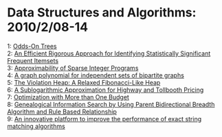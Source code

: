 # Data Structures and Algorithms: 2010/2/08-14  
1: [Odds-On Trees](https://doi.org/10.48550/arXiv.1002.1092)  
2: [An Efficient Rigorous Approach for Identifying Statistically Significant  Frequent Itemsets](https://doi.org/10.48550/arXiv.1002.1104)  
3: [Approximability of Sparse Integer Programs](https://doi.org/10.48550/arXiv.0904.0859)  
4: [A graph polynomial for independent sets of bipartite graphs](https://doi.org/10.48550/arXiv.0911.4732)  
5: [The Violation Heap: A Relaxed Fibonacci-Like Heap](https://doi.org/10.48550/arXiv.0812.2851)  
6: [A Sublogarithmic Approximation for Highway and Tollbooth Pricing](https://doi.org/10.48550/arXiv.1002.2084)  
7: [Optimization with More than One Budget](https://doi.org/10.48550/arXiv.1002.2147)  
8: [Genealogical Information Search by Using Parent Bidirectional Breadth  Algorithm and Rule Based Relationship](https://doi.org/10.48550/arXiv.1001.1819)  
9: [An innovative platform to improve the performance of exact string  matching algorithms](https://doi.org/10.48550/arXiv.1002.2222)  